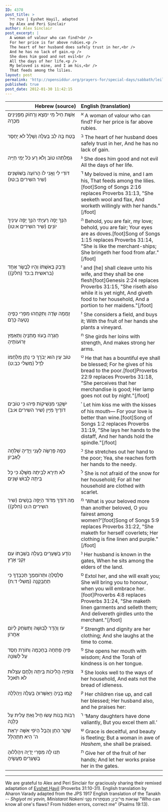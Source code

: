 ```yaml
---
ID: 4378
post_title: >
  אשת חיל | Eyshet Ḥayil, adapted
  by Alex and Peri Sinclair
author: Alex Sinclair
post_excerpt: |
  A woman of valour who can find?<br />
  For her price is far above rubies.<p />
  The heart of her husband does safely trust in her,<br />
  And he has no lack of gain.<p />
  She does him good and not evil<br />
  All the days of her life.<p />
  My beloved is mine, and I am his,<br />
  That feeds among the lilies.
layout: post
permalink: 'http://opensiddur.org/prayers-for/special-days/sabbath/leil-shabbat/an-adaptation-of-eyshet-%e1%b8%a5ayil-by-alex-and-peri-sinclair/'
published: true
post_date: 2012-01-30 11:42:15
---
```

<table style="margin-left: auto;margin-right: auto;" class="draggable">
<thead><tr><th id="x" style="text-align: right;">Hebrew (source)</th><th style="text-align: left;">English (translation)</th></tr></thead>
<tbody>
<tr>
<td style="vertical-align:top;" width="46%">
<div class="liturgy"><span lang="he">
אֵשֶׁת חַיִל מִי יִמְצָא 
וְרָחוֹק מִפְּנִינִים מִכְרָהּ
</span></div></td>
 
<td style="vertical-align:top;" width="53%"><div class="english">
<sup>א</sup> A woman of valour who can find?
For her price is far above rubies.
</td></tr>


<tr><td style="vertical-align:top;" width="46%"><div class="liturgy"><span lang="he">
בָּטַח בָּהּ לֵב בַּעְלָהּ 
וְשָׁלָל לא יֶחְסָר
</span></div></td>
 
<td style="vertical-align:top;" width="53%"><div class="english">
<sup>ב</sup> The heart of her husband does safely trust in her,
And he has no lack of gain.
</td></tr>


<tr><td style="vertical-align:top;" width="46%"><div class="liturgy"><span lang="he">
גְּמָלַתְהוּ טוֹב וְלֹא רָע 
כֹּל יְמֵי חַיֶּיה
</span></div></td>
 
<td style="vertical-align:top;" width="53%"><div class="english">
<sup>ג</sup> She does him good and not evil
All the days of her life.
</td></tr>


<tr><td style="vertical-align:top;" width="46%"><div class="liturgy"><span lang="he">
דּוֹדִי לִי וַאֲנִי לוֹ 
הָרוֹעֶה בַּשּׁוֹשַׁנִּים <span class="citation">(שיר השירים ב:טז)</span>
</span></div></td>
 
<td style="vertical-align:top;" width="53%"><div class="english">
<sup>ד</sup> My beloved is mine, and I am his,
That feeds among the lilies.[foot]Song of Songs 2:16 replaces Proverbs 31:13, "She seeketh wool and flax,
And worketh willingly with her hands."[/foot]
</td></tr>


<tr><td style="vertical-align:top;" width="46%"><div class="liturgy"><span lang="he">
הִנָּךְ יָפָה רַעְיָתִי הִנָּךְ יָפָה 
עֵינַיִךְ יוֹנִים <span class="citation">(שיר השירים א:טו)</span>
</span></div></td>
 
<td style="vertical-align:top;" width="53%"><div class="english">
<sup>ה</sup> Behold, you are fair, my love; behold, you are fair;
Your eyes are as doves.[foot]Song of Songs 1:15 replaces Proverbs 31:14, "She is like the merchant-ships; She bringeth her food from afar."[/foot]
</td></tr>


<tr><td style="vertical-align:top;" width="46%"><div class="liturgy"><span lang="he">
וְדָבַק בְּאִשְׁתּוֹ 
וְהָיוּ לְבָשָׂר אֶחָד <span class="citation">(בראשית ב:כד (חלק))</span>
</span></div></td>
 
<td style="vertical-align:top;" width="53%"><div class="english">
<sup>ו</sup> and [he] shall cleave unto his wife, 
and they shall be one flesh[foot]Genesis 2:24 replaces Proverbs 31:15, "She riseth also while it is yet night,
And giveth food to her household, And a portion to her maidens."[/foot]
</td></tr>


<tr><td style="vertical-align:top;" width="46%"><div class="liturgy"><span lang="he">
זָמְמָה שָׂדֶה וַתִּקָּחֵהוּ 
מִפְּרִי כַפֶּיהָ נָטְעָה כָּרֶם
</span></div></td>
 
<td style="vertical-align:top;" width="53%"><div class="english">
<sup>ז</sup> She considers a field, and buys it;
With the fruit of her hands she plants a vineyard.
</td></tr>


<tr><td style="vertical-align:top;" width="46%"><div class="liturgy"><span lang="he">
חָגְרָה בְעוֹז מָתְנֶיהָ 
וַתְּאַמֵּץ זְרוֹעוֹתֶיהָ
</span></div></td>
 
<td style="vertical-align:top;" width="53%"><div class="english">
<sup>ח</sup> She girds her loins with strength,
And makes strong her arms.
</td></tr>


<tr><td style="vertical-align:top;" width="46%"><div class="liturgy"><span lang="he">
טוֹב עַיִן הוּא יְבֹרָךְ 
כִּי נָתַן מִלַּחְמוֹ לַדָּל <span class="citation">(משלי כב:ט)</span>
</span></div></td>
 
<td style="vertical-align:top;" width="53%"><div class="english">
<sup>ט</sup> He that has a bountiful eye shall be blessed;
For he gives of his bread to the poor.[foot]Proverbs 22:9 replaces Proverbs 31:18, "She perceives that her merchandise is good;
Her lamp goes not out by night."[/foot]
</td></tr>


<tr><td style="vertical-align:top;" width="46%"><div class="liturgy"><span lang="he">
יִשָּׁקֵנִי מִנְּשִׁיקוֹת פִּיהוּ 
כִּי טוֹבִים דּוֹדֶיךָ מִיָּיִן <span class="citation">(שיר השירים א:ב)</span>
</span></div></td>
 
<td style="vertical-align:top;" width="53%"><div class="english">
<sup>י</sup> Let him kiss me with the kisses of his mouth—
For your love is better than wine.[foot]Song of Songs 1:2 replaces Proverbs 31:19, "She lays her hands to the distaff,
And her hands hold the spindle."[/foot]
</td></tr>


<tr><td style="vertical-align:top;" width="46%"><div class="liturgy"><span lang="he">
כַּפָּהּ פָּרְשָׂה לֶעָנִי 
וְיָדֶיהָ שִׁלְּחָה לָאֶבְיוֹן
</span></div></td>
 
<td style="vertical-align:top;" width="53%"><div class="english">
<sup>כ</sup> She stretches out her hand to the poor;
Yea, she reaches forth her hands to the needy.
</td></tr>


<tr><td style="vertical-align:top;" width="46%"><div class="liturgy"><span lang="he">
לֹא תִירָא לְבֵיתָהּ מִשָּׁלֶג 
כִּי כָל בֵּיתָהּ לָבוּשׁ שָׁנִים
</span></div></td>
 
<td style="vertical-align:top;" width="53%"><div class="english">
<sup>ל</sup> She is not afraid of the snow for her household;
For all her household are clothed with scarlet.
</td></tr>


<tr><td style="vertical-align:top;" width="46%"><div class="liturgy"><span lang="he">
מַה דּוֹדֵךְ מִדּוֹד 
הַיָּפָה בַּנָּשִׁים <span class="citation">(שיר השירים ה:ט (חלק))</span>
</span></div></td>
 
<td style="vertical-align:top;" width="53%"><div class="english">
<sup>מ</sup> ’What is your beloved more than another beloved,
O you fairest among women?’[foot]Song of Songs 5:9 replaces Proverbs 31:22, "She maketh for herself coverlets;
Her clothing is fine linen and purple."[/foot]
</td></tr>


<tr><td style="vertical-align:top;" width="46%"><div class="liturgy"><span lang="he">
נוֹדָע בַּשְּׁעָרִים בַּעְלָהּ 
בְּשִׁבְתּוֹ עִם זִקְנֵי אָרֶץ
</span></div></td>
 
<td style="vertical-align:top;" width="53%"><div class="english">
<sup>נ</sup> Her husband is known in the gates,
When he sits among the elders of the land.
</td></tr>


<tr><td style="vertical-align:top;" width="46%"><div class="liturgy"><span lang="he">
סַלְסְלֶהָ וּתְרוֹמְמֶךָּ 
תְּכַבֵּדְךָ כִּי תְחַבְּקֶנָּה <span class="citation">(משלי ד:ח)</span>
</span></div></td>
 
<td style="vertical-align:top;" width="53%"><div class="english">
<sup>ס</sup> Extol her, and she will exalt you;
She will bring you to honour, when you will embrace her.[foot]Proverbs 4:8 replaces Proverbs 31:24, "She maketh linen garments and selleth them;
And delivereth girdles unto the merchant."[/foot]
</td></tr>


<tr><td style="vertical-align:top;" width="46%"><div class="liturgy"><span lang="he">
עֹז וְהָדָר לְבוּשָׁהּ 
וְתִשׂחַק לְיוֹם אַחֲרוֹן
</span></div></td>
 
<td style="vertical-align:top;" width="53%"><div class="english">
<sup>ע</sup> Strength and dignity are her clothing;
And she laughs at the time to come.
</td></tr>


<tr><td style="vertical-align:top;" width="46%"><div class="liturgy"><span lang="he">
פִּיהָ פָּתְחָה בְחָכְמָה 
וְתוֹרַת חֶסֶד עַל לְשׁוֹנָהּ
</span></div></td>
 
<td style="vertical-align:top;" width="53%"><div class="english">
<sup>פ</sup> She opens her mouth with wisdom;
And the Torah of kindness is on her tongue.
</td></tr>


<tr><td style="vertical-align:top;" width="46%"><div class="liturgy"><span lang="he">
צוֹפִיָּה הֲלִיכוֹת בֵּיתָהּ 
וְלֶחֶם עַצְלוּת לֹא תֹאכֵל
</span></div></td>
 
<td style="vertical-align:top;" width="53%"><div class="english">
<sup>צ</sup> She looks well to the ways of her household,
And eats not the bread of idleness.
</td></tr>


<tr><td style="vertical-align:top;" width="46%"><div class="liturgy"><span lang="he">
קָמוּ בָנֶיהָ וַיְאַשְּׁרוּהָ 
בַּעְלָהּ וַיְהַלְלָהּ
</span></div></td>
 
<td style="vertical-align:top;" width="53%"><div class="english">
<sup>ק</sup> Her children rise up, and call her blessed;
Her husband also, and he praises her:
</td></tr>


<tr><td style="vertical-align:top;" width="46%"><div class="liturgy"><span lang="he">
רַבּוֹת בָּנוֹת עָשׂוּ חָיִל 
וְאַתְּ עָלִית עַל כֻּלָּנָה
</span></div></td>
 
<td style="vertical-align:top;" width="53%"><div class="english">
<sup>ר</sup> ’Many daughters have done valiantly,
But you excel them all.’
</td></tr>


<tr><td style="vertical-align:top;" width="46%"><div class="liturgy"><span lang="he">
שֶׁקֶר הַחֵן וְהֶבֶל הַיֹּפִי 
אִשָּׁה יִרְאַת ה' הִיא תִתְהַלָּל
</span></div></td>
 
<td style="vertical-align:top;" width="53%"><div class="english">
<sup>ש</sup> Grace is deceitful, and beauty is fleeting;
But a woman in awe of <em>Hashem</em>, she shall be praised.
</td></tr>


<tr><td style="vertical-align:top;" width="46%"><div class="liturgy"><span lang="he">
תְּנוּ לָהּ מִפְּרִי יָדֶיָה 
וִיהַלְלוּהָ בַשְׁעָרִים מַעֲשֶׂיהָ
</span></div></td>
 
<td style="vertical-align:top;" width="53%"><div class="english">
<sup>ת</sup> Give her of the fruit of her hands;
And let her works praise her in the gates.
</td></tr></tbody></table>

<hr />

We are grateful to Alex and Peri Sinclair for graciously sharing their remixed adaptation of <a href="http://en.wikipedia.org/wiki/Eshet_Chayil">Eyshet Ḥayil</a> (Proverbs 31:10-31). English translation by Aharon Varady adapted from the JPS 1917 English translation of the Tanakh -- <em>Shgiyot mi yavin, Ministarot Nakeni</em> <span lang="he" class="scribe">שְׁגִיאוֹת מִי־יָבִין; מִנִּסְתָּרוֹת נַקֵּנִי</span> "Who can know all one's flaws? From hidden errors, correct me" (Psalms 19:13).